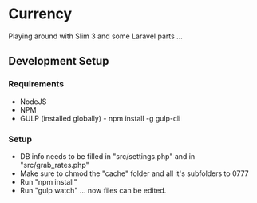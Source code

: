 # Currency

Playing around with Slim 3 and some Laravel parts ... 

## Development Setup

### Requirements
- NodeJS
- NPM
- GULP (installed globally) - npm install -g gulp-cli

### Setup
- DB info needs to be filled in "src/settings.php" and in "src/grab_rates.php"
- Make sure to chmod the "cache" folder and all it's subfolders to 0777
- Run "npm install"
- Run "gulp watch" ... now files can be edited.